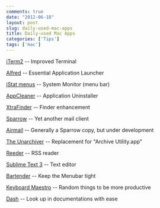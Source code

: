 ```yaml
---
comments: true
date: "2012-06-18"
layout: post
slug: daily-used-mac-apps
title: Daily-used Mac Apps
categories: ['Tips']
tags: ['mac']
---
```


[iTerm2](http://www.iterm2.com/) -- Improved Terminal

[Alfred](http://www.alfredapp.com/) -- Essential Application Launcher

[iStat menus](http://bjango.com/mac/istatmenus/) -- System Monitor (menu bar)

[AppCleaner](http://freemacsoft.net/) -- Application Uninstaller

[XtraFinder](http://www.trankynam.com/xtrafinder/) -- Finder enhancement

[Sparrow](http://sparrowmailapp.com/) -- Yet another mail client

[Airmail](http://airmailapp.info/) -- Generally a Sparrow copy, but under development

[The Unarchiver](http://wakaba.c3.cx/s/apps/unarchiver.html) -- Replacement for "Archive Utility.app"

[Reeder](http://reederapp.com/) -- RSS reader

[Sublime Text 3](http://sublimetext.com/) -- Text editor

[Bartender](http://www.macbartender.com/) -- Keep the Menubar tight

[Keyboard Maestro](http://www.keyboardmaestro.com/) -- Random things to be more productive

[Dash](http://kapeli.com/dash/) -- Look up in documentations with ease
